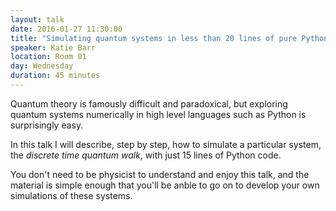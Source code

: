 ```yaml
---
layout: talk
date: 2016-01-27 11:30:00
title: "Simulating quantum systems in less than 20 lines of pure Python"
speaker: Katie Barr
location: Room 01
day: Wednesday
duration: 45 minutes
---
```


Quantum theory is famously difficult and paradoxical, but exploring quantum
systems numerically in high level languages such as Python is surprisingly
easy.

In this talk I will describe, step by step, how to simulate a particular
system, the *discrete time quantum walk*, with just 15 lines of Python code.

You don't need to be physicist to understand and enjoy this talk, and the material is simple enough that you'll be anble to go on to develop your own simulations of these systems.
